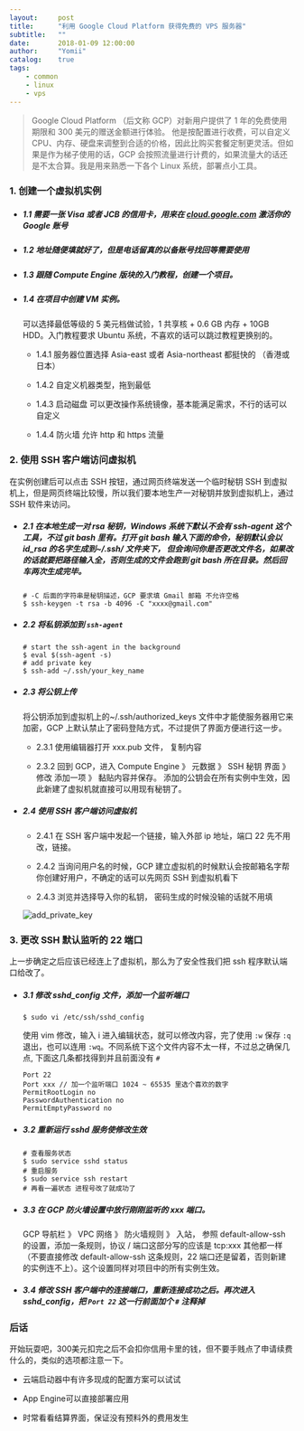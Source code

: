 ```yaml
---
layout:     post
title:      "利用 Google Cloud Platform 获得免费的 VPS 服务器"
subtitle:   ""
date:       2018-01-09 12:00:00
author:     "Yomii"
catalog:    true
tags:
    - common
    - linux
    - vps
---
```


>Google Cloud Platform （后文称 GCP）对新用户提供了 1 年的免费使用期限和 300 美元的赠送金额进行体验。 他是按配置进行收费，可以自定义 CPU、内存、硬盘来调整到合适的价格，因此比购买套餐定制更灵活。但如果是作为梯子使用的话，GCP 会按照流量进行计费的，如果流量大的话还是不太合算。我是用来熟悉一下各个 Linux 系统，部署点小工具。


### 1. 创建一个虚拟机实例

- ##### 1.1 需要一张 Visa 或者 JCB 的信用卡，用来在 [cloud.google.com](https://cloud.google.com/) 激活你的 Google 账号

- ##### 1.2 地址随便填就好了，但是电话留真的以备账号找回等需要使用

- ##### 1.3 跟随 Compute Engine 版块的入门教程，创建一个项目。

- ##### 1.4 在项目中创建 VM 实例。

    可以选择最低等级的 5 美元档做试验，1 共享核 + 0.6 GB 内存 + 10GB HDD。入门教程要求 Ubuntu 系统，不喜欢的话可以跳过教程更换别的。

    * 1.4.1 服务器位置选择 Asia-east 或者 Asia-northeast 都挺快的 （香港或日本）

    * 1.4.2 自定义机器类型，拖到最低

    * 1.4.3 启动磁盘 可以更改操作系统镜像，基本能满足需求，不行的话可以自定义

    * 1.4.4 防火墙 允许 http 和 https 流量

### 2. 使用 SSH 客户端访问虚拟机

在实例创建后可以点击 SSH 按钮，通过网页终端发送一个临时秘钥 SSH 到虚拟机上，但是网页终端比较慢，所以我们要本地生产一对秘钥并放到虚拟机上，通过 SSH 软件来访问。

- ##### 2.1 在本地生成一对 rsa 秘钥，Windows 系统下默认不会有 ssh-agent 这个工具，不过 git bash 里有。打开 git bash 输入下面的命令，秘钥默认会以 id_rsa 的名字生成到~/.ssh/ 文件夹下， 但会询问你是否更改文件名，如果改的话就要把路径输入全，否则生成的文件会跑到 git bash 所在目录。然后回车两次生成完毕。

    ```
    # -C 后面的字符串是秘钥描述，GCP 要求填 Gmail 邮箱 不允许空格
    $ ssh-keygen -t rsa -b 4096 -C "xxxx@gmail.com"
    ```
- ##### 2.2 将私钥添加到 `ssh-agent`

    ```
    # start the ssh-agent in the background
    $ eval $(ssh-agent -s)
    # add private key
    $ ssh-add ~/.ssh/your_key_name
    ```

- ##### 2.3 将公钥上传

    将公钥添加到虚拟机上的~/.ssh/authorized_keys 文件中才能使服务器用它来加密，GCP 上默认禁止了密码登陆方式，不过提供了界面方便进行这一步。

    * 2.3.1 使用编辑器打开 xxx.pub 文件， 复制内容

    * 2.3.2 回到 GCP，进入 Compute Engine 》 元数据 》 SSH 秘钥 界面 》 修改 添加一项 》 黏贴内容并保存。 添加的公钥会在所有实例中生效，因此新建了虚拟机就直接可以用现有秘钥了。

- ##### 2.4 使用 SSH 客户端访问虚拟机

    * 2.4.1 在 SSH 客户端中发起一个链接，输入外部 ip 地址，端口 22 先不用改，链接。

    * 2.4.2 当询问用户名的时候，GCP 建立虚拟机的时候默认会按邮箱名字帮你创建好用户，不确定的话可以先网页 SSH 到虚拟机看下

    * 2.4.3 浏览并选择导入你的私钥， 密码生成的时候没输的话就不用填

    ![add_private_key](https://ws1.sinaimg.cn/large/006tNc79gy1foo0k5y3kej30p80cf0ts.jpg)

### 3. 更改 SSH 默认监听的 22 端口

上一步确定之后应该已经连上了虚拟机，那么为了安全性我们把 ssh 程序默认端口给改了。

- ##### 3.1 修改 sshd_config 文件，添加一个监听端口

    ```
    $ sudo vi /etc/ssh/sshd_config
    ```

    使用 vim 修改，输入 i 进入编辑状态，就可以修改内容，完了使用 `:w` 保存 `:q` 退出，也可以连用 `:wq`。不同系统下这个文件内容不太一样，不过总之确保几点, 下面这几条都找得到并且前面没有 `#`

    ```
    Port 22
    Port xxx // 加一个监听端口 1024 ~ 65535 里选个喜欢的数字
    PermitRootLogin no
    PasswordAuthentication no
    PermitEmptyPassword no
    ```

- ##### 3.2 重新运行 sshd 服务使修改生效

    ```
    # 查看服务状态
    $ sudo service sshd status
    # 重启服务
    $ sudo service ssh restart
    # 再看一遍状态 进程号改了就成功了
    ```

- ##### 3.3 在 GCP 防火墙设置中放行刚刚监听的 xxx 端口。

    GCP 导航栏 》 VPC 网络 》 防火墙规则 》 入站， 参照 default-allow-ssh 的设置，添加一条规则，协议 / 端口这部分写的应该是 tcp:xxx 其他都一样 （不要直接修改 default-allow-ssh 这条规则，22 端口还是留着，否则新建的实例连不上）。这个设置同样对项目中的所有实例生效。

- ##### 3.4 修改 SSH 客户端中的连接端口，重新连接成功之后。再次进入 sshd_config，把 `Port 22` 这一行前面加个 `#` 注释掉

### 后话

开始玩耍吧，300美元扣完之后不会扣你信用卡里的钱，但不要手贱点了申请续费什么的，类似的选项都注意一下。

* 云端启动器中有许多现成的配置方案可以试试

* App Engine可以直接部署应用

* 时常看看结算界面，保证没有预料外的费用发生

